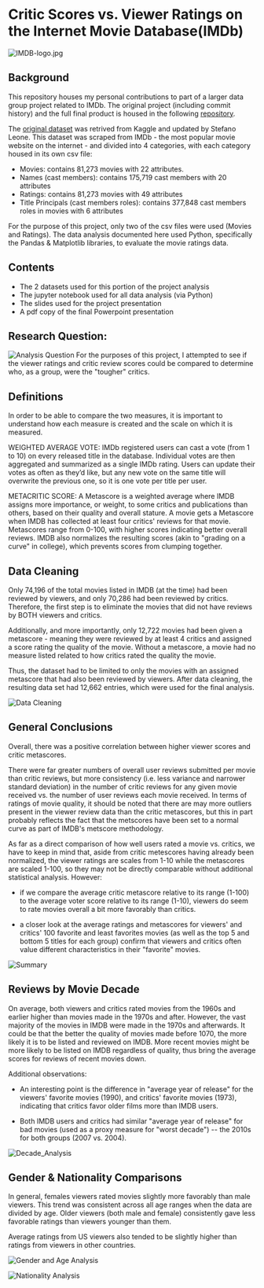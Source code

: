 # Critic Scores vs. Viewer Ratings on the Internet Movie Database(IMDb)

![IMDB-logo.jpg](IMDB-logo.jpg)

## Background
This repository houses my personal contributions to part of a larger data group project related to IMDb. The original project (including commit history) and the full final product is housed in the following [repository](https://github.com/cckuqui/IMDB-movie-data).

The [original dataset](https://www.kaggle.com/stefanoleone992/imdb-extensive-dataset) was retrived from Kaggle and updated by Stefano Leone. This dataset was scraped from IMDb - the most popular movie website on the internet - and divided into 4 categories, with each category housed in its own csv file: 
  * Movies: contains 81,273 movies with 22 attributes.
  * Names (cast members): contains 175,719 cast members with 20 attributes
  * Ratings: contains 81,273 movies with 49 attributes
  * Title Principals (cast members roles): contains 377,848 cast members roles in movies with 6 attributes
  
For the purpose of this project, only two of the csv files were used (Movies and Ratings). The data analysis documented here used Python, specifically the Pandas & Matplotlib libraries, to evaluate the movie ratings data.


## Contents
* The 2 datasets used for this portion of the project analysis
* The jupyter notebook used for all data analysis (via Python)
* The slides used for the project presentation
* A pdf copy of the final Powerpoint presentation

## Research Question:
![Analysis Question](Images/question.png)
For the purposes of this project, I attempted to see if the viewer ratings and critic review scores could be compared to determine who, as a group, were the "tougher" critics.

## Definitions 
In order to be able to compare the two measures, it is important to understand how each measure is created and the scale on which it is measured.

WEIGHTED AVERAGE VOTE: IMDb registered users can cast a vote (from 1 to 10) on every released title in the database. Individual votes are then aggregated and summarized as a single IMDb rating. Users can update their votes as often as they’d like, but any new vote on the same title will overwrite the previous one, so it is one vote per title per user.

METACRITIC SCORE: A Metascore is a weighted average where IMDB assigns more importance, or weight, to some critics and publications than others, based on their quality and overall stature. A movie gets a Metascore when IMDB has collected at least four critics' reviews for that movie. Metascores range from 0-100, with higher scores indicating better overall reviews. IMDB also normalizes the resulting scores (akin to "grading on a curve" in college), which prevents scores from clumping together.


## Data Cleaning
Only 74,196 of the total movies listed in IMDB (at the time) had been reviewed by viewers, and only 70,286 had been reviewed by critics. Therefore, the first step is to eliminate the movies that did not have reviews by BOTH viewers and critics.

Additionally, and more importantly, only 12,722 movies had been given a metascore - meaning they were reviewed by at least 4 critics and assigned a score rating the quality of the movie. Without a metascore, a movie had no measure listed related to how critics rated the quality the movie.

Thus, the dataset had to be limited to only the movies with an assigned metascore that had also been reviewed by viewers. After data cleaning, the resulting data set had 12,662 entries, which were used for the final analysis. 

![Data Cleaning](Images/data_cleaning.png)


## General Conclusions
Overall, there was a positive correlation between higher viewer scores and critic metascores.

There were far greater numbers of overall user reviews submitted per movie than critic reviews, but more consistency (i.e. less variance and narrower standard deviation) in the number of critic reviews for any given movie received vs. the number of user reviews each movie received. In terms of ratings of movie quality, it should be noted that there are may more outliers present in the viewer review data than the critic metascores, but this in part probably reflects the fact that the metscores have been set to a normal curve as part of IMDB's metscore methodology.

As far as a direct comparison of how well users rated a movie vs. critics, we have to keep in mind that, aside from critic metescores having already been normalized, the viewer ratings are scales from 1-10 while the metascores are scaled 1-100, so they may not be directly comparable without additional statistical analysis. However:
* if we compare the average critic metascore relative to its range (1-100) to the average voter score relative to its range (1-10), viewers do seem to rate movies overall a bit more favorably than critics.

* a closer look at the average ratings and metascores for viewers' and critics' 100 favorite and least favorites movies (as well as the top 5 and bottom 5 titles for each group) confirm that viewers and critics often value different characteristics in their "favorite" movies.  

![Summary](Images/summary.png)

## Reviews by Movie Decade
On average, both viewers and critics rated movies from the 1960s and earlier higher than movies made in the 1970s and after. However, the vast majority of the movies in IMDB were made in the 1970s and afterwards. It could be that the better the quality of movies made before 1070, the more likely it is to be listed and reviewed on IMDB. More recent movies might be more likely to be listed on IMDB regardless of quality, thus bring the average scores for reviews of recent movies down.

Additional observations:
* An interesting point is the difference in "average year of release" for the viewers' favorite movies (1990), and critics' favorite movies (1973), indicating that critics favor older films more than IMDB users.

* Both IMDB users and critics had similar "average year of release" for bad movies (used as a proxy measure for "worst decade") -- the 2010s for both groups (2007 vs. 2004).

![Decade_Analysis](Images/decades.png)

## Gender & Nationality Comparisons
In general, females viewers rated movies slightly more favorably than male viewers. This trend was consistent across all age ranges when the data are divided by age. Older viewers (both male and female) consistently gave less favorable ratings than viewers younger than them.

Average ratings from US viewers also tended to be slightly higher than ratings from viewers in other countries.

![Gender and Age Analysis](Images/gender_age_ratings.png)

![Nationality Analysis](Images/nationality_ratings.png)
